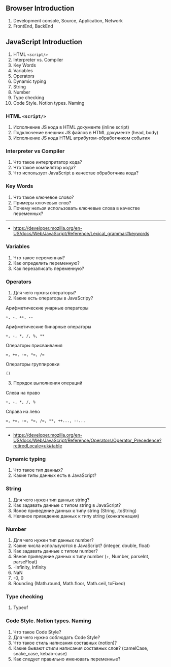 ## Browser Introduction

1. Development console, Source, Application, Network
2. FrontEnd, BackEnd

## JavaScript Introduction

1. HTML `<script/>`
2. Interpreter vs. Compiler
3. Key Words
4. Variables
5. Operators
6. Dynamic typing
7. String
8. Number
9. Type checking
10. Code Style. Notion types. Naming

### HTML `<script/>`

1. Исполнение JS кода в HTML документе (inline script)
2. Подключение внешних JS файлов в HTML документе (head, body)
3. Исполнение JS кода HTML атрибутом-обработчиком события

### Interpreter vs Compiler

1. Что такое интерпритатор кода?
2. Что такое компилятор кода?
3. Что использует JavaScript в качестве обработчика кода?

### Key Words

1. Что такое ключевое слово?
2. Примеры ключевых слов?
3. Почему нельзя использовать ключевые слова в качестве переменных?

---

* https://developer.mozilla.org/en-US/docs/Web/JavaScript/Reference/Lexical_grammar#keywords

### Variables

1. Что такое переменная?
2. Как определить переменную?
3. Как перезаписать переменную?

### Operators

1. Для чего нужны операторы?
2. Какие есть операторы в JavaScripy?

Арифметические унарные операторы

`+, -, ++, --`

Арифметические бинарные операторы

`+, -, *, /, %, **`

Операторы присваивания

`=, +=, -=, *=, /=`

Операторы группировки

`()`

3. Порядок выполнения операций

Слева на право

`+, -, *, /, %`

Справа на лево

`=, +=, -=, *=, /=, **, ++..., --...`

---

* https://developer.mozilla.org/en-US/docs/Web/JavaScript/Reference/Operators/Operator_Precedence?retiredLocale=uk#table

### Dynamic typing

1. Что такое тип данных?
2. Какие типы данных есть в JavaScript?

### String

1. Для чего нужен тип данных string?
2. Как задавать данные с типом string в JavaScript?
3. Явное приведение данных к типу string (String, .toString)
4. Неявное приведение данных к типу string (конкатенация)

### Number

1. Для чего нужен тип данных number?
2. Какие числа используются в JavaScript? (integer, double, float)
3. Как задавать данные с типом number?
4. Явное приведение данных к типу number (+, Number, parseInt, parseFloat)
6. -Infinity, Infinity
7. NaN
9. -0, 0
10. Rounding (Math.round, Math.floor, Math.ceil, toFixed)

### Type checking

1. Typeof

### Code Style. Notion types. Naming

1. Что такое Code Style?
2. Для чего нужно соблюдать Code Style?
3. Что такое стиль написания составных (notion)?
4. Какие бывают стили написания составных слов? (camelCase, snake_case, kebab-case)
5. Как следует правильно именовать переменные?
